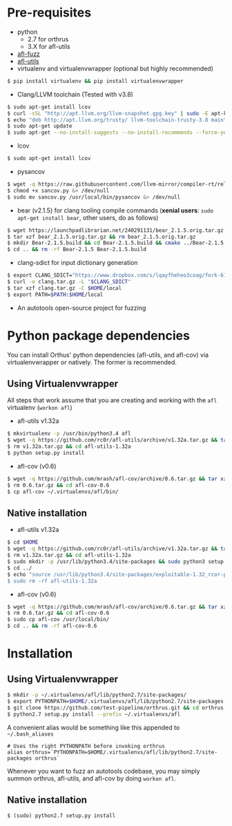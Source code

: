 # Pre-requisites

- python
  - 2.7 for orthrus
  - 3.X for afl-utils
- [afl-fuzz][1]
- [afl-utils][2]
- virtualenv and virtualenvwrapper (optional but highly recommended)

```bash
$ pip install virtualenv && pip install virtualenvwrapper
```

- Clang/LLVM toolchain (Tested with v3.8)
```bash
$ sudo apt-get install lcov
$ curl -sSL "http://apt.llvm.org/llvm-snapshot.gpg.key" | sudo -E apt-key add -
$ echo "deb http://apt.llvm.org/trusty/ llvm-toolchain-trusty-3.8 main" | sudo tee -a /etc/apt/sources.list > /dev/null
$ sudo apt-get update
$ sudo apt-get --no-install-suggests --no-install-recommends --force-yes install clang-3.8 libclang-common-3.8-dev llvm-3.8-runtime llvm-3.8
```
- lcov
```bash
$ sudo apt-get install lcov
```
- pysancov
```bash
$ wget -q https://raw.githubusercontent.com/llvm-mirror/compiler-rt/release_38/lib/sanitizer_common/scripts/sancov.py &> /dev/null
$ chmod +x sancov.py &> /dev/null
$ sudo mv sancov.py /usr/local/bin/pysancov &> /dev/null
```
- bear (v2.1.5) for clang tooling compile commands (**xenial users**: `sudo apt-get install bear`, other users, do as follows)
```bash
$ wget https://launchpadlibrarian.net/240291131/bear_2.1.5.orig.tar.gz
$ tar xzf bear_2.1.5.orig.tar.gz && rm bear_2.1.5.orig.tar.gz
$ mkdir Bear-2.1.5.build && cd Bear-2.1.5.build && cmake ../Bear-2.1.5 && make -j all && make install 
$ cd .. && rm -rf Bear-2.1.5 Bear-2.1.5.build
```
- clang-sdict for input dictionary generation
```bash
$ export CLANG_SDICT="https://www.dropbox.com/s/lqayfheheo3coag/fork-6173707-6216-gb24cc33-153448-2017-04-10.tar.gz?dl=0"
$ curl -o clang.tar.gz -L "$CLANG_SDICT"
$ tar xzf clang.tar.gz -C $HOME/local
$ export PATH=$PATH:$HOME/local
```

- An autotools open-source project for fuzzing

# Python package dependencies

You can install Orthus' python dependencies (afl-utils, and afl-cov) via virtualenvwrapper or natively. The former is recommended.

## Using Virtualenvwrapper

All steps that work assume that you are creating and working with the `afl` virtualenv (`workon afl`)

- afl-utils v1.32a

```bash
$ mkvirtualenv -p /usr/bin/python3.4 afl
$ wget -q https://github.com/rc0r/afl-utils/archive/v1.32a.tar.gz && tar xzf v1.32a.tar.gz
$ rm v1.32a.tar.gz && cd afl-utils-1.32a
$ python setup.py install
```

- afl-cov (v0.6)

```bash
$ wget -q https://github.com/mrash/afl-cov/archive/0.6.tar.gz && tar xzf 0.6.tar.gz
$ rm 0.6.tar.gz && cd afl-cov-0.6
$ cp afl-cov ~/.virtualenvs/afl/bin/
```


## Native installation

- afl-utils v1.32a
```bash
$ cd $HOME
$ wget -q https://github.com/rc0r/afl-utils/archive/v1.32a.tar.gz && tar xzf v1.32a.tar.gz
$ rm v1.32a.tar.gz && cd afl-utils-1.32a
$ sudo mkdir -p /usr/lib/python3.4/site-packages && sudo python3 setup.py install
$ cd ../
$ echo "source /usr/lib/python3.4/site-packages/exploitable-1.32_rcor-py3.4.egg/exploitable/expl
$ sudo rm -rf afl-utils-1.32a
```

- afl-cov (v0.6)
```bash
$ wget -q https://github.com/mrash/afl-cov/archive/0.6.tar.gz && tar xzf 0.6.tar.gz
$ rm 0.6.tar.gz && cd afl-cov-0.6
$ sudo cp afl-cov /usr/local/bin/
$ cd .. && rm -rf afl-cov-0.6
```

# Installation

## Using Virtualenvwrapper

```bash
$ mkdir -p ~/.virtualenvs/afl/lib/python2.7/site-packages/
$ export PYTHONPATH=$HOME/.virtualenvs/afl/lib/python2.7/site-packages
$ git clone https://github.com/test-pipeline/orthrus.git && cd orthrus
$ python2.7 setup.py install --prefix ~/.virtualenvs/afl
```

A convenient alias would be something like this appended to `~/.bash_aliases`
```
# Uses the right PYTHONPATH before invoking orthrus
alias orthrus=`PYTHONPATH=$HOME/.virtualenvs/afl/lib/python2.7/site-packages orthrus`
```

Whenever you want to fuzz an autotools codebase, you may simply summon orthrus, afl-utils, and afl-cov by doing `workon afl`.

## Native installation

```
$ (sudo) python2.7 setup.py install
```

[1]: http://lcamtuf.coredump.cx/afl/
[2]: https://github.com/rc0r/afl-utils/tree/v1.32a
[3]: https://github.com/mrash/afl-cov/

